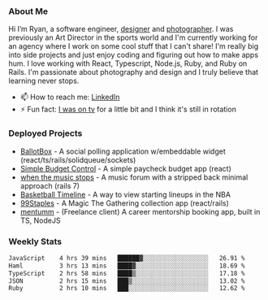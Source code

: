 ### About Me
Hi I’m Ryan, a software engineer, [designer](https://www.denvermullets.com/video) and [photographer](https://www.denvermullets.com/). I was previously an Art Director in the sports world and I'm currently working for an agency where I work on some cool stuff that I can't share! I'm really big into side projects and just enjoy coding and figuring out how to make apps hum. I love working with React, Typescript, Node.js, Ruby, and Ruby on Rails. I'm passionate about photography and design and I truly believe that learning never stops.

- 📫 How to reach me: [LinkedIn](https://www.linkedin.com/in/ryanvaznis)
- ⚡ Fun fact: [I was on tv](https://vimeo.com/381425882) for a little bit and I think it's still in rotation

### Deployed Projects
- [BallotBox](https://voteballotbox.com/) - A social polling application w/embeddable widget (react/ts/rails/solidqueue/sockets)
- [Simple Budget Control](https://simplebudgetcontrol.com/) - A simple paycheck budget app (react)
- [when the music stops](https://whenthemusicstops.net) - A music forum with a stripped back minimal approach (rails 7)
- [Basketball Timeline](https://basketball-timeline.com/?team=PHO&year=2023) - A way to view starting lineups in the NBA
- [99Staples](https://www.99staples.com/collections/denvermullets/9) - A Magic The Gathering collection app (react/rails)
- [mentumm](https://portal.mentumm.com/) - (Freelance client) A career mentorship booking app, built in TS, NodeJS

### Weekly Stats
<!--START_SECTION:waka-->

```txt
JavaScript    4 hrs 39 mins   ██████▓░░░░░░░░░░░░░░░░░░   26.91 %
Haml          3 hrs 13 mins   ████▓░░░░░░░░░░░░░░░░░░░░   18.69 %
TypeScript    2 hrs 58 mins   ████▒░░░░░░░░░░░░░░░░░░░░   17.18 %
JSON          2 hrs 15 mins   ███▒░░░░░░░░░░░░░░░░░░░░░   13.02 %
Ruby          2 hrs 10 mins   ███░░░░░░░░░░░░░░░░░░░░░░   12.62 %
```

<!--END_SECTION:waka-->
